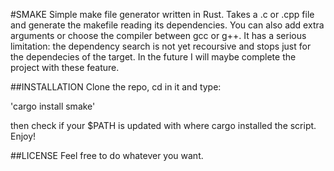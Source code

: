 #SMAKE
Simple make file generator written in Rust. Takes a .c or .cpp file and generate the makefile reading its dependencies. You can also add extra arguments or choose the compiler between gcc or g++. It has a serious limitation: the dependency search is not yet recoursive and stops just for the dependecies of the target. In the future I will maybe complete the project with these feature.

##INSTALLATION
Clone the repo, cd in it and type:

'cargo install smake'

then check if your $PATH is updated with where cargo installed the script. Enjoy!

##LICENSE
Feel free to do whatever you want.
